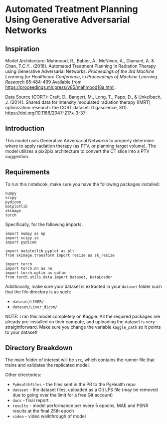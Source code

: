 # Automated Treatment Planning Using Generative Adversarial Networks

## Inspiration

Model Architecture:
Mahmood, R., Babier, A., McNiven, A., Diamant, A. &amp; Chan, T.C.Y.. (2018). Automated Treatment Planning in Radiation Therapy using Generative Adversarial Networks. <i>Proceedings of the 3rd Machine Learning for Healthcare Conference</i>, in <i>Proceedings of Machine Learning Research</i> 85:484-499 Available from https://proceedings.mlr.press/v85/mahmood18a.html.

Data Source (CORT):
Craft, D., Bangert, M., Long, T., Papp, D., & Unkelbach, J. (2014). Shared data for intensity modulated radiation therapy (IMRT) optimization research: the CORT dataset. Gigascience, 3(1). https://doi.org/10.1186/2047-217x-3-37

## Introduction

This model uses Generative Adversarial Networks to properly determine where to apply radiation therapy (as PTV, or planning target volume). The model utilizes a pix2pix architecture to convert the CT slice into a PTV suggestion.

## Requirements

To run this notebook, make sure you have the following packages installed:

```
numpy
scipy
pydicom
matplotlib
skimage
torch
```

Specifically, for the following imports:

```
import numpy as np
import scipy.io
import pydicom 

import matplotlib.pyplot as plt
from skimage.transform import resize as sk_resize

import torch
import torch.nn as nn
import torch.optim as optim
from torch.utils.data import Dataset, DataLoader
```

Additionally, make sure your dataset is extracted in your `dataset` folder such that the file directory is as such:
- `dataset/LIVER/`
- `dataset/Liver_dicom/`

NOTE: I ran this model completely on Kaggle. All the required packages are already pre-installed on their compute, and uploading the dataset is very straightforward. Make sure you change the variable `kaggle_path` so it points to your dataset!

## Directory Breakdown

The main folder of interest will be `src`, which contains the runner file that trains and validates the replicated model. 

Other directories:
- `PyHealthFiles` - the files sent in the PR to the PyHealth repo
- `dataset` - the dataset files, uploaded as a Git LFS file (may be removed due to going over the limit for a free Git account)
- `docs` - final report
- `results` - model performance per every 5 epochs, MAE and PSNR results at the final 25th epoch
- `video` - video walkthrough of model
